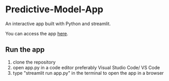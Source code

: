 # Predictive-Model-App

An interactive app built with Python and streamlit.

You can access the app [here](https://fictional-space-succotash-qrqj4r4xj5qc456g-8501.app.github.dev/).

## Run the app
1. clone the repository
2. open app.py in a code editor preferably Visual Studio Code/ VS Code
3. type "streamlit run app.py" in the terminal to open the app in a browser
  
